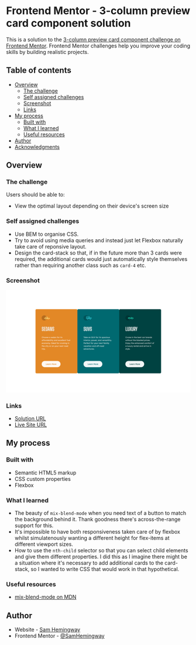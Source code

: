 # Frontend Mentor - 3-column preview card component solution

This is a solution to the [3-column preview card component challenge on Frontend Mentor](https://www.frontendmentor.io/challenges/3column-preview-card-component-pH92eAR2-). Frontend Mentor challenges help you improve your coding skills by building realistic projects.

## Table of contents

- [Overview](#overview)
  - [The challenge](#the-challenge)
  - [Self assigned challenges](#self-assigned-challenges)
  - [Screenshot](#screenshot)
  - [Links](#links)
- [My process](#my-process)
  - [Built with](#built-with)
  - [What I learned](#what-i-learned)
  - [Useful resources](#useful-resources)
- [Author](#author)
- [Acknowledgments](#acknowledgments)

## Overview

### The challenge

Users should be able to:

- View the optimal layout depending on their device's screen size

### Self assigned challenges

- Use BEM to organise CSS.
- Try to avoid using media queries and instead just let Flexbox naturally take care of reponsive layout.
- Design the card-stack so that, if in the future more than 3 cards were required, the additional cards would just automatically style themselves rather than requiring another class such as `card-4` etc.

### Screenshot

![](screenshot.png)

### Links

- [Solution URL](https://www.frontendmentor.io/solutions/column-card-preview-PDLV9jHtGA)
- [Live Site URL](https://sh-column-preview-card-component.netlify.app/)

## My process

### Built with

- Semantic HTML5 markup
- CSS custom properties
- Flexbox

### What I learned

- The beauty of `mix-blend-mode` when you need text of a button to match the background behind it. Thank goodness there's across-the-range support for this.
- It's impossible to have both responsiveness taken care of by flexbox whilst simulatenously wanting a different height for flex-items at different viewport sizes.
- How to use the `nth-child` selector so that you can select child elements and give them different properties. I did this as I imagine there might be a situation where it's necessary to add additional cards to the card-stack, so I wanted to write CSS that would work in that hypothetical.

### Useful resources

- [mix-blend-mode on MDN](https://developer.mozilla.org/en-US/docs/Web/CSS/mix-blend-mode)

## Author

- Website - [Sam Hemingway](https://samhemingway.dev)
- Frontend Mentor - [@SamHemingway](https://www.frontendmentor.io/profile/samhemingway)
